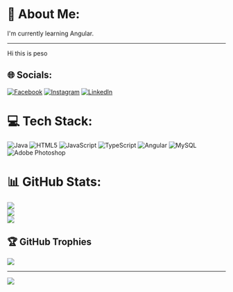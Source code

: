 # 💫 About Me:
I'm currently learning Angular.
<html>
  <body>
    <hr>
    <p color="yellow">Hi this is peso</p>
  </body>
</html>

## 🌐 Socials:
[![Facebook](https://img.shields.io/badge/Facebook-%231877F2.svg?logo=Facebook&logoColor=white)](https://facebook.com/peso.hmar) [![Instagram](https://img.shields.io/badge/Instagram-%23E4405F.svg?logo=Instagram&logoColor=white)](https://instagram.com/peso_hrangchal) [![LinkedIn](https://img.shields.io/badge/LinkedIn-%230077B5.svg?logo=linkedin&logoColor=white)](https://linkedin.com/in/Pensionthieng-Hrangchal) 

# 💻 Tech Stack:
![Java](https://img.shields.io/badge/java-%23ED8B00.svg?style=flat&logo=java&logoColor=white) ![HTML5](https://img.shields.io/badge/html5-%23E34F26.svg?style=flat&logo=html5&logoColor=white) ![JavaScript](https://img.shields.io/badge/javascript-%23323330.svg?style=flat&logo=javascript&logoColor=%23F7DF1E) ![TypeScript](https://img.shields.io/badge/typescript-%23007ACC.svg?style=flat&logo=typescript&logoColor=white) ![Angular](https://img.shields.io/badge/angular-%23DD0031.svg?style=flat&logo=angular&logoColor=white) ![MySQL](https://img.shields.io/badge/mysql-%2300f.svg?style=flat&logo=mysql&logoColor=white) ![Adobe Photoshop](https://img.shields.io/badge/adobephotoshop-%2331A8FF.svg?style=flat&logo=adobephotoshop&logoColor=white)
# 📊 GitHub Stats:
![](https://github-readme-stats.vercel.app/api?username=PesoHrangchal&theme=nightowl&hide_border=false&include_all_commits=false&count_private=false)<br/>
![](https://github-readme-streak-stats.herokuapp.com/?user=PesoHrangchal&theme=nightowl&hide_border=false)<br/>
![](https://github-readme-stats.vercel.app/api/top-langs/?username=PesoHrangchal&theme=nightowl&hide_border=false&include_all_commits=false&count_private=false&layout=compact)

## 🏆 GitHub Trophies
![](https://github-profile-trophy.vercel.app/?username=PesoHrangchal&theme=radical&no-frame=false&no-bg=false&margin-w=4)

---
[![](https://visitcount.itsvg.in/api?id=PesoHrangchal&label=Profile%20Views&pretty=false)](https://visitcount.itsvg.in)
